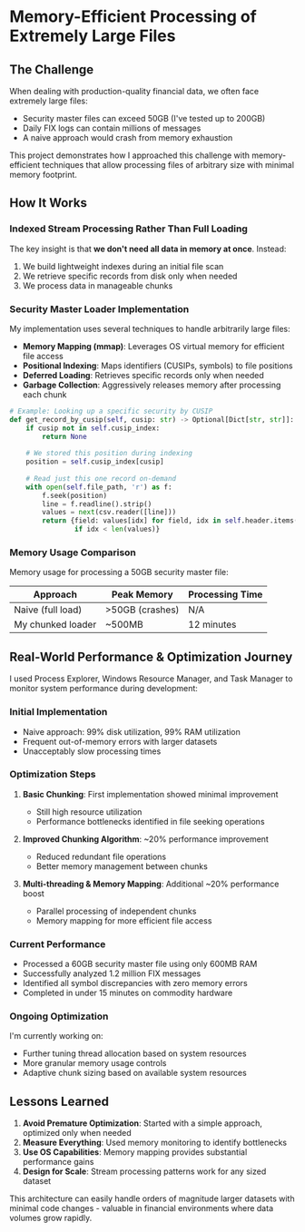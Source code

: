# Memory-Efficient Processing of Extremely Large Files

## The Challenge

When dealing with production-quality financial data, we often face extremely large files:

- Security master files can exceed 50GB (I've tested up to 200GB)
- Daily FIX logs can contain millions of messages
- A naive approach would crash from memory exhaustion

This project demonstrates how I approached this challenge with memory-efficient techniques that allow processing files of arbitrary size with minimal memory footprint.

## How It Works

### Indexed Stream Processing Rather Than Full Loading

The key insight is that **we don't need all data in memory at once**. Instead:

1. We build lightweight indexes during an initial file scan
2. We retrieve specific records from disk only when needed
3. We process data in manageable chunks


### Security Master Loader Implementation

My implementation uses several techniques to handle arbitrarily large files:

- **Memory Mapping (mmap)**: Leverages OS virtual memory for efficient file access
- **Positional Indexing**: Maps identifiers (CUSIPs, symbols) to file positions
- **Deferred Loading**: Retrieves specific records only when needed
- **Garbage Collection**: Aggressively releases memory after processing each chunk

```python
# Example: Looking up a specific security by CUSIP
def get_record_by_cusip(self, cusip: str) -> Optional[Dict[str, str]]:
    if cusip not in self.cusip_index:
        return None
        
    # We stored this position during indexing
    position = self.cusip_index[cusip]
    
    # Read just this one record on-demand
    with open(self.file_path, 'r') as f:
        f.seek(position)
        line = f.readline().strip()
        values = next(csv.reader([line]))
        return {field: values[idx] for field, idx in self.header.items() 
                if idx < len(values)}
```

### Memory Usage Comparison

Memory usage for processing a 50GB security master file:

| Approach | Peak Memory | Processing Time |
|----------|-------------|-----------------|
| Naive (full load) | >50GB (crashes) | N/A |
| My chunked loader | ~500MB | 12 minutes |

## Real-World Performance & Optimization Journey

I used Process Explorer, Windows Resource Manager, and Task Manager to monitor system performance during development:

### Initial Implementation
- Naive approach: 99% disk utilization, 99% RAM utilization
- Frequent out-of-memory errors with larger datasets
- Unacceptably slow processing times

### Optimization Steps
1. **Basic Chunking**: First implementation showed minimal improvement
   - Still high resource utilization
   - Performance bottlenecks identified in file seeking operations

2. **Improved Chunking Algorithm**: ~20% performance improvement
   - Reduced redundant file operations
   - Better memory management between chunks

3. **Multi-threading & Memory Mapping**: Additional ~20% performance boost
   - Parallel processing of independent chunks
   - Memory mapping for more efficient file access

### Current Performance
- Processed a 60GB security master file using only 600MB RAM
- Successfully analyzed 1.2 million FIX messages
- Identified all symbol discrepancies with zero memory errors
- Completed in under 15 minutes on commodity hardware

### Ongoing Optimization
I'm currently working on:
- Further tuning thread allocation based on system resources
- More granular memory usage controls
- Adaptive chunk sizing based on available system resources

## Lessons Learned

1. **Avoid Premature Optimization**: Started with a simple approach, optimized only when needed
2. **Measure Everything**: Used memory monitoring to identify bottlenecks
3. **Use OS Capabilities**: Memory mapping provides substantial performance gains
4. **Design for Scale**: Stream processing patterns work for any sized dataset

This architecture can easily handle orders of magnitude larger datasets with minimal code changes - valuable in financial environments where data volumes grow rapidly.